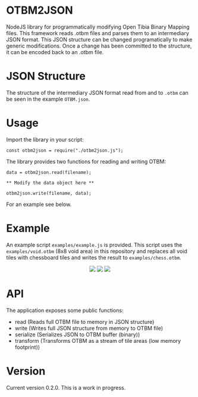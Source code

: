 # OTBM2JSON
NodeJS library for programmatically modifying Open Tibia Binary Mapping files. This framework reads .otbm files and parses them to an intermediary JSON format. This JSON structure can be changed programatically to make generic modifications. Once a change has been committed to the structure, it can be encoded back to an .otbm file.

# JSON Structure
The structure of the intermediary JSON format read from and to `.otbm` can be seen in the example `OTBM.json`.

# Usage
Import the library in your script:

    const otbm2json = require("./otbm2json.js");

The library provides two functions for reading and writing OTBM:

    data = otbm2json.read(filename);
    
    ** Modify the data object here **
    
    otbm2json.write(filename, data);

For an example see below.

# Example
An example script `examples/example.js` is provided. This script uses the `examples/void.otbm` (8x8 void area) in this repository and replaces all void tiles with chessboard tiles and writes the result to  `examples/chess.otbm`.

<p align="center">
  <img src="images/void.png">
  <img src="images/convert.png">
  <img src="images/chess.png">
</p>

# API

The application exposes some public functions:

* read (Reads full OTBM file to memory in JSON structure)
* write (Writes full JSON structure from memory to OTBM file)
* serialize (Serializes JSON to OTBM buffer (binary))
* transform (Transforms OTBM as a stream of tile areas (low memory footprint))

# Version
Current version 0.2.0. This is a work in progress.
